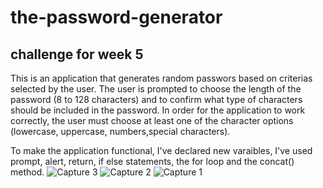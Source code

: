 # the-password-generator
## challenge for week 5
This is an application that generates random passwors based on criterias selected by the user. 
The user is prompted to choose the length of the password (8 to 128 characters) and to confirm what type of characters should be included in the password.
In order for the application to work correctly, the user must choose at least one of the character options (lowercase, uppercase, numbers,special characters).

To make the application functional, I've declared new varaibles, I've used prompt, alert, return, if else statements, the for loop and the concat() method.
![Capture 3](https://github.com/rav2901/the-password-generator/assets/98492291/4dc4cf51-a6f4-4534-9aef-28cb8109f455)
![Capture 2](https://github.com/rav2901/the-password-generator/assets/98492291/66f299eb-4757-42d7-9cb5-8d8c52bae57c)
![Capture 1](https://github.com/rav2901/the-password-generator/assets/98492291/9fc622c4-a17f-4db7-8f72-29a570e2511e)

